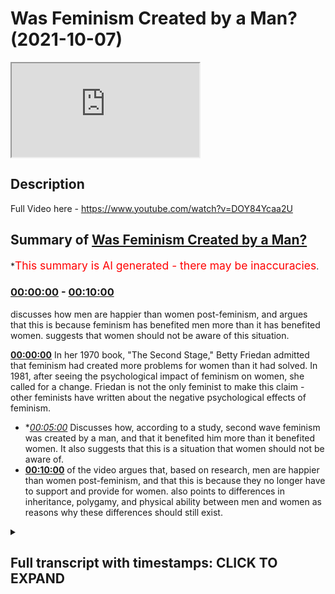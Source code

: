 # Was Feminism Created by a Man? (2021-10-07)

<iframe loading='lazy' src='https://www.youtube.com/embed/jwaftjQDOTc'></iframe>

## Description

Full Video here - https://www.youtube.com/watch?v=DOY84Ycaa2U

## Summary of [Was Feminism Created by a Man?](https://www.youtube.com/watch?v=jwaftjQDOTc)


*<span style="color:red; font-size:125%">This summary is AI generated - there may be inaccuracies</span>.

### [00:00:00](https://www.youtube.com/watch?v=jwaftjQDOTc&t=0) - [00:10:00](https://www.youtube.com/watch?v=jwaftjQDOTc&t=600)

 discusses how men are happier than women post-feminism, and argues that this is because feminism has benefited men more than it has benefited women.  suggests that women should not be aware of this situation.

**[00:00:00](https://www.youtube.com/watch?v=jwaftjQDOTc&t=0)** In her 1970 book, "The Second Stage," Betty Friedan admitted that feminism had created more problems for women than it had solved. In 1981, after seeing the psychological impact of feminism on women, she called for a change. Friedan is not the only feminist to make this claim - other feminists have written about the negative psychological effects of feminism.
* **[00:05:00](https://www.youtube.com/watch?v=jwaftjQDOTc&t=300)* Discusses how, according to a study, second wave feminism was created by a man, and that it benefited him more than it benefited women. It also suggests that this is a situation that women should not be aware of.
* **[00:10:00](https://www.youtube.com/watch?v=jwaftjQDOTc&t=600)** of the video argues that, based on research, men are happier than women post-feminism, and that this is because they no longer have to support and provide for women. also points to differences in inheritance, polygamy, and physical ability between men and women as reasons why these differences should still exist.

<details><summary><h2>Full transcript with timestamps: CLICK TO EXPAND</h2></summary>

[0:00:00](https://youtu.be/jwaftjQDOTc?t=0) the famous line  
[0:00:01](https://youtu.be/jwaftjQDOTc?t=1) the comfortable concentration the home  
[0:00:03](https://youtu.be/jwaftjQDOTc?t=3) is a comfortable concentration camp  
[0:00:05](https://youtu.be/jwaftjQDOTc?t=5) what was it um  
[0:00:15](https://youtu.be/jwaftjQDOTc?t=15) has been translated it's very you know  
[0:00:18](https://youtu.be/jwaftjQDOTc?t=18) that she's she is a  
[0:00:20](https://youtu.be/jwaftjQDOTc?t=20) you know prisoner in her house  
[0:00:22](https://youtu.be/jwaftjQDOTc?t=22) by the way  
[0:00:23](https://youtu.be/jwaftjQDOTc?t=23) she actually retracted this very  
[0:00:25](https://youtu.be/jwaftjQDOTc?t=25) interesting in her book called second  
[0:00:26](https://youtu.be/jwaftjQDOTc?t=26) stage which she wrote some 10 years  
[0:00:28](https://youtu.be/jwaftjQDOTc?t=28) after or something like this she said  
[0:00:29](https://youtu.be/jwaftjQDOTc?t=29) this was a big extreme for me to say  
[0:00:30](https://youtu.be/jwaftjQDOTc?t=30) that  
[0:00:31](https://youtu.be/jwaftjQDOTc?t=31) people don't realize she made a hell of  
[0:00:33](https://youtu.be/jwaftjQDOTc?t=33) a lot of retractions  
[0:00:35](https://youtu.be/jwaftjQDOTc?t=35) why does she make retractions i'll tell  
[0:00:36](https://youtu.be/jwaftjQDOTc?t=36) you why she made retractions  
[0:00:38](https://youtu.be/jwaftjQDOTc?t=38) she made retractions because in the year  
[0:00:40](https://youtu.be/jwaftjQDOTc?t=40) 1970  
[0:00:41](https://youtu.be/jwaftjQDOTc?t=41) she wrote a book called the second stage  
[0:00:43](https://youtu.be/jwaftjQDOTc?t=43) you can you can get this book and she  
[0:00:44](https://youtu.be/jwaftjQDOTc?t=44) realized by doing these kind of  
[0:00:46](https://youtu.be/jwaftjQDOTc?t=46) sociological investigations that women  
[0:00:48](https://youtu.be/jwaftjQDOTc?t=48) were actually having things worse that  
[0:00:50](https://youtu.be/jwaftjQDOTc?t=50) things were getting worse for women i'm  
[0:00:51](https://youtu.be/jwaftjQDOTc?t=51) going to read something from her book  
[0:00:52](https://youtu.be/jwaftjQDOTc?t=52) right now  
[0:00:54](https://youtu.be/jwaftjQDOTc?t=54) she said that women are experiencing  
[0:00:55](https://youtu.be/jwaftjQDOTc?t=55) more signs of psychological stress than  
[0:00:57](https://youtu.be/jwaftjQDOTc?t=57) women in their 20s and 30s had in the  
[0:00:59](https://youtu.be/jwaftjQDOTc?t=59) 50s and early 60s she admits  
[0:01:02](https://youtu.be/jwaftjQDOTc?t=62) listen to what she says and we're more  
[0:01:04](https://youtu.be/jwaftjQDOTc?t=64) likely to feel on edge of a nervous  
[0:01:06](https://youtu.be/jwaftjQDOTc?t=66) breakdown than young men she says so  
[0:01:09](https://youtu.be/jwaftjQDOTc?t=69) this is after what after the civil  
[0:01:11](https://youtu.be/jwaftjQDOTc?t=71) rights movement after the implementation  
[0:01:12](https://youtu.be/jwaftjQDOTc?t=72) of equal rights act after women are  
[0:01:13](https://youtu.be/jwaftjQDOTc?t=73) going to work after all of the the  
[0:01:16](https://youtu.be/jwaftjQDOTc?t=76) discussion about feminism after women  
[0:01:17](https://youtu.be/jwaftjQDOTc?t=77) were burning bras after after after so  
[0:01:20](https://youtu.be/jwaftjQDOTc?t=80) she goes and checks to see if women are  
[0:01:21](https://youtu.be/jwaftjQDOTc?t=81) happy now because of what she's done and  
[0:01:23](https://youtu.be/jwaftjQDOTc?t=83) she realized actually women are sadder  
[0:01:24](https://youtu.be/jwaftjQDOTc?t=84) they're worse off their welfare has been  
[0:01:26](https://youtu.be/jwaftjQDOTc?t=86) affected in the negative  
[0:01:28](https://youtu.be/jwaftjQDOTc?t=88) and she says that she admits this in her  
[0:01:29](https://youtu.be/jwaftjQDOTc?t=89) book the second stage which by the way  
[0:01:31](https://youtu.be/jwaftjQDOTc?t=91) you don't find in curricula you don't  
[0:01:33](https://youtu.be/jwaftjQDOTc?t=93) find the syllabi this book second stage  
[0:01:35](https://youtu.be/jwaftjQDOTc?t=95) you find feminine mystique even  
[0:01:38](https://youtu.be/jwaftjQDOTc?t=98) gcse and a levels they don't teach any  
[0:01:40](https://youtu.be/jwaftjQDOTc?t=100) kids about the second stage it's a book  
[0:01:42](https://youtu.be/jwaftjQDOTc?t=102) she wrote and in fact it's a book she  
[0:01:44](https://youtu.be/jwaftjQDOTc?t=104) wrote after the book feminine mystique  
[0:01:45](https://youtu.be/jwaftjQDOTc?t=105) but because it has all these admissions  
[0:01:47](https://youtu.be/jwaftjQDOTc?t=107) these dirty admissions that she puts and  
[0:01:49](https://youtu.be/jwaftjQDOTc?t=109) she tells us the truth about  
[0:01:51](https://youtu.be/jwaftjQDOTc?t=111) you don't want to we don't want to we  
[0:01:52](https://youtu.be/jwaftjQDOTc?t=112) want to hide this under the cup do we  
[0:01:55](https://youtu.be/jwaftjQDOTc?t=115) women 35 to 39 103 she says in the same  
[0:01:59](https://youtu.be/jwaftjQDOTc?t=119) book  
[0:02:00](https://youtu.be/jwaftjQDOTc?t=120) in the 1970s experienced a nervous  
[0:02:02](https://youtu.be/jwaftjQDOTc?t=122) breakdown which was is more than a 10  
[0:02:04](https://youtu.be/jwaftjQDOTc?t=124) increase  
[0:02:05](https://youtu.be/jwaftjQDOTc?t=125) which is in sociological terms quite  
[0:02:07](https://youtu.be/jwaftjQDOTc?t=127) heavy  
[0:02:08](https://youtu.be/jwaftjQDOTc?t=128) so she realized  
[0:02:10](https://youtu.be/jwaftjQDOTc?t=130) based on her own study this is betty  
[0:02:12](https://youtu.be/jwaftjQDOTc?t=132) friday we're talking about that more  
[0:02:13](https://youtu.be/jwaftjQDOTc?t=133) women were suffering  
[0:02:16](https://youtu.be/jwaftjQDOTc?t=136) after the implementation of all of these  
[0:02:17](https://youtu.be/jwaftjQDOTc?t=137) things and after they go into work and  
[0:02:19](https://youtu.be/jwaftjQDOTc?t=139) after they she's they've they've taken  
[0:02:20](https://youtu.be/jwaftjQDOTc?t=140) up all these attitudes towards domestic  
[0:02:23](https://youtu.be/jwaftjQDOTc?t=143) domesticity  
[0:02:24](https://youtu.be/jwaftjQDOTc?t=144) and the family and the home and the  
[0:02:25](https://youtu.be/jwaftjQDOTc?t=145) motherhood and all these things  
[0:02:27](https://youtu.be/jwaftjQDOTc?t=147) you see  
[0:02:31](https://youtu.be/jwaftjQDOTc?t=151) and she even admits quite interesting in  
[0:02:32](https://youtu.be/jwaftjQDOTc?t=152) the book she goes women have a profound  
[0:02:34](https://youtu.be/jwaftjQDOTc?t=154) human impulse to have children well you  
[0:02:36](https://youtu.be/jwaftjQDOTc?t=156) weren't saying that before  
[0:02:37](https://youtu.be/jwaftjQDOTc?t=157) all the tone has changed now has it when  
[0:02:39](https://youtu.be/jwaftjQDOTc?t=159) you see women are suffering and coming  
[0:02:41](https://youtu.be/jwaftjQDOTc?t=161) to you and crying and nervous breakdowns  
[0:02:42](https://youtu.be/jwaftjQDOTc?t=162) now you're saying well actually women  
[0:02:44](https://youtu.be/jwaftjQDOTc?t=164) have a profound  
[0:02:45](https://youtu.be/jwaftjQDOTc?t=165) instinct she says or impulse sorry to  
[0:02:47](https://youtu.be/jwaftjQDOTc?t=167) have children well you weren't saying  
[0:02:48](https://youtu.be/jwaftjQDOTc?t=168) that before fridan she realizes what she  
[0:02:52](https://youtu.be/jwaftjQDOTc?t=172) put women in but is she the only one  
[0:02:54](https://youtu.be/jwaftjQDOTc?t=174) you'll be surprised she's not the only  
[0:02:55](https://youtu.be/jwaftjQDOTc?t=175) one in 1981 after realizing the  
[0:02:57](https://youtu.be/jwaftjQDOTc?t=177) troubling psychological impact of women  
[0:02:58](https://youtu.be/jwaftjQDOTc?t=178) fridan states this let me just go with  
[0:03:01](https://youtu.be/jwaftjQDOTc?t=181) for a second she has we had better find  
[0:03:03](https://youtu.be/jwaftjQDOTc?t=183) a change  
[0:03:04](https://youtu.be/jwaftjQDOTc?t=184) but change is hard because this is what  
[0:03:06](https://youtu.be/jwaftjQDOTc?t=186) she says unbelievable unbelievable what  
[0:03:08](https://youtu.be/jwaftjQDOTc?t=188) she says listen to this  
[0:03:10](https://youtu.be/jwaftjQDOTc?t=190) she goes  
[0:03:11](https://youtu.be/jwaftjQDOTc?t=191) because women have almost a religious  
[0:03:13](https://youtu.be/jwaftjQDOTc?t=193) feeling about the woman's movement  
[0:03:15](https://youtu.be/jwaftjQDOTc?t=195) allah  
[0:03:18](https://youtu.be/jwaftjQDOTc?t=198) she says we've got to change this now  
[0:03:20](https://youtu.be/jwaftjQDOTc?t=200) this is 20 years after that she goes  
[0:03:21](https://youtu.be/jwaftjQDOTc?t=201) because we're now becoming it's like  
[0:03:22](https://youtu.be/jwaftjQDOTc?t=202) feminism has become religion who's  
[0:03:24](https://youtu.be/jwaftjQDOTc?t=204) saying that betsy friedan one of the  
[0:03:26](https://youtu.be/jwaftjQDOTc?t=206) founding mothers of feminism she goes i  
[0:03:28](https://youtu.be/jwaftjQDOTc?t=208) realize we have to make a change she's  
[0:03:30](https://youtu.be/jwaftjQDOTc?t=210) saying this i realize we have to make a  
[0:03:31](https://youtu.be/jwaftjQDOTc?t=211) change but what but it's difficult now  
[0:03:33](https://youtu.be/jwaftjQDOTc?t=213) because women have a what a religious  
[0:03:35](https://youtu.be/jwaftjQDOTc?t=215) feeling towards feminism can you imagine  
[0:03:38](https://youtu.be/jwaftjQDOTc?t=218) this  
[0:03:39](https://youtu.be/jwaftjQDOTc?t=219) a sacredness a reverence an oh this is  
[0:03:42](https://youtu.be/jwaftjQDOTc?t=222) what she continues it keeps us from  
[0:03:44](https://youtu.be/jwaftjQDOTc?t=224) asking questions about what really  
[0:03:45](https://youtu.be/jwaftjQDOTc?t=225) matters to women now  
[0:03:47](https://youtu.be/jwaftjQDOTc?t=227) so  
[0:03:49](https://youtu.be/jwaftjQDOTc?t=229) you see it's really negatively impacted  
[0:03:50](https://youtu.be/jwaftjQDOTc?t=230) women she realizes that  
[0:03:52](https://youtu.be/jwaftjQDOTc?t=232) she wants to change that but she can't  
[0:03:54](https://youtu.be/jwaftjQDOTc?t=234) because she's already created a monster  
[0:03:56](https://youtu.be/jwaftjQDOTc?t=236) she's already created the frankenstein  
[0:03:58](https://youtu.be/jwaftjQDOTc?t=238) of feminism she's already helped  
[0:04:00](https://youtu.be/jwaftjQDOTc?t=240) contribute to that and now she's trying  
[0:04:02](https://youtu.be/jwaftjQDOTc?t=242) to pull women back actually we're going  
[0:04:04](https://youtu.be/jwaftjQDOTc?t=244) too far no it's too far the frankenstein  
[0:04:06](https://youtu.be/jwaftjQDOTc?t=246) has already been created and and you  
[0:04:08](https://youtu.be/jwaftjQDOTc?t=248) know who's suffering for it women are  
[0:04:10](https://youtu.be/jwaftjQDOTc?t=250) suffering more because of him  
[0:04:12](https://youtu.be/jwaftjQDOTc?t=252) and one of the most powerful things i've  
[0:04:14](https://youtu.be/jwaftjQDOTc?t=254) ever read  
[0:04:15](https://youtu.be/jwaftjQDOTc?t=255) from a feminist  
[0:04:17](https://youtu.be/jwaftjQDOTc?t=257) is from jermaine grey  
[0:04:18](https://youtu.be/jwaftjQDOTc?t=258) in her book in 1981 the whole woman  
[0:04:20](https://youtu.be/jwaftjQDOTc?t=260) remember jeremiah was one of the  
[0:04:21](https://youtu.be/jwaftjQDOTc?t=261) founding mothers of feminism see her see  
[0:04:23](https://youtu.be/jwaftjQDOTc?t=263) her online how she's coming with  
[0:04:25](https://youtu.be/jwaftjQDOTc?t=265) arrogance and talking and smoking  
[0:04:26](https://youtu.be/jwaftjQDOTc?t=266) cigarette and this and that and she's  
[0:04:28](https://youtu.be/jwaftjQDOTc?t=268) she's with confidence talking about how  
[0:04:30](https://youtu.be/jwaftjQDOTc?t=270) important it is and attacking  
[0:04:31](https://youtu.be/jwaftjQDOTc?t=271) domesticity attacking this and quality  
[0:04:33](https://youtu.be/jwaftjQDOTc?t=273) and all that kind of and what  
[0:04:34](https://youtu.be/jwaftjQDOTc?t=274) she comes in 1981 she goes i mourn for  
[0:04:36](https://youtu.be/jwaftjQDOTc?t=276) my unborn babies  
[0:04:39](https://youtu.be/jwaftjQDOTc?t=279) i mourn for my unborn babies she says  
[0:04:43](https://youtu.be/jwaftjQDOTc?t=283) this is two of your big names  
[0:04:45](https://youtu.be/jwaftjQDOTc?t=285) two already we're going to come to the  
[0:04:46](https://youtu.be/jwaftjQDOTc?t=286) third one which is the worst one by the  
[0:04:48](https://youtu.be/jwaftjQDOTc?t=288) way where she said i'm mourned for my  
[0:04:49](https://youtu.be/jwaftjQDOTc?t=289) unborn babies she said  
[0:04:51](https://youtu.be/jwaftjQDOTc?t=291) she goes i still have pregnancy dreams  
[0:04:55](https://youtu.be/jwaftjQDOTc?t=295) she's exposing herself waiting with vast  
[0:04:57](https://youtu.be/jwaftjQDOTc?t=297) joy something that will never happen  
[0:04:59](https://youtu.be/jwaftjQDOTc?t=299) because she's over past the age of  
[0:05:00](https://youtu.be/jwaftjQDOTc?t=300) pregnancy never happened allah akbar  
[0:05:02](https://youtu.be/jwaftjQDOTc?t=302) it's a punishment for you because you  
[0:05:04](https://youtu.be/jwaftjQDOTc?t=304) are telling all the women it's you're  
[0:05:06](https://youtu.be/jwaftjQDOTc?t=306) telling all the women that motherhood is  
[0:05:07](https://youtu.be/jwaftjQDOTc?t=307) xyz and all that now you'll be punished  
[0:05:09](https://youtu.be/jwaftjQDOTc?t=309) because you realize that actually you  
[0:05:10](https://youtu.be/jwaftjQDOTc?t=310) suppressed your instinct and you hurt  
[0:05:12](https://youtu.be/jwaftjQDOTc?t=312) yourself you only hurt you you're  
[0:05:13](https://youtu.be/jwaftjQDOTc?t=313) playing with fire you played with fire  
[0:05:15](https://youtu.be/jwaftjQDOTc?t=315) and you got burned  
[0:05:19](https://youtu.be/jwaftjQDOTc?t=319) who is the ani if you wanna if you wanna  
[0:05:22](https://youtu.be/jwaftjQDOTc?t=322) put the main the main woman of feminism  
[0:05:25](https://youtu.be/jwaftjQDOTc?t=325) in the second wave is  
[0:05:26](https://youtu.be/jwaftjQDOTc?t=326) the second sex because it had been  
[0:05:29](https://youtu.be/jwaftjQDOTc?t=329) probably the most robust and thorough  
[0:05:31](https://youtu.be/jwaftjQDOTc?t=331) philosophical work that had been done on  
[0:05:33](https://youtu.be/jwaftjQDOTc?t=333) feminism and up until the third wave it  
[0:05:35](https://youtu.be/jwaftjQDOTc?t=335) was the main way in which uh scholars of  
[0:05:38](https://youtu.be/jwaftjQDOTc?t=338) feminism would argue for feminism okay  
[0:05:41](https://youtu.be/jwaftjQDOTc?t=341) this is what she says  
[0:05:44](https://youtu.be/jwaftjQDOTc?t=344) we know we know her thought right she  
[0:05:46](https://youtu.be/jwaftjQDOTc?t=346) attacks  
[0:05:47](https://youtu.be/jwaftjQDOTc?t=347) the institution of motherhood she  
[0:05:49](https://youtu.be/jwaftjQDOTc?t=349) attacks  
[0:05:50](https://youtu.be/jwaftjQDOTc?t=350) domesticity she she she talks about  
[0:05:53](https://youtu.be/jwaftjQDOTc?t=353) you know how it's so oppressive to be a  
[0:05:55](https://youtu.be/jwaftjQDOTc?t=355) you know man and biologically even  
[0:05:58](https://youtu.be/jwaftjQDOTc?t=358) and these things but she says the  
[0:05:59](https://youtu.be/jwaftjQDOTc?t=359) following she goes she was talking about  
[0:06:01](https://youtu.be/jwaftjQDOTc?t=361) she had a boyfriend his name was satra  
[0:06:02](https://youtu.be/jwaftjQDOTc?t=362) john paul satra a huge philosopher big  
[0:06:04](https://youtu.be/jwaftjQDOTc?t=364) name imagine now she's telling women not  
[0:06:07](https://youtu.be/jwaftjQDOTc?t=367) to have what  
[0:06:08](https://youtu.be/jwaftjQDOTc?t=368) husbands or this she's telling them not  
[0:06:09](https://youtu.be/jwaftjQDOTc?t=369) to have husbands yeah not to be married  
[0:06:11](https://youtu.be/jwaftjQDOTc?t=371) not to have kids but listen to what she  
[0:06:13](https://youtu.be/jwaftjQDOTc?t=373) says about her own boyfriend listen to  
[0:06:14](https://youtu.be/jwaftjQDOTc?t=374) what she said she goes i felt dominated  
[0:06:16](https://youtu.be/jwaftjQDOTc?t=376) by someone else intellectually  
[0:06:19](https://youtu.be/jwaftjQDOTc?t=379) sartre lived up to the man i had dreamt  
[0:06:21](https://youtu.be/jwaftjQDOTc?t=381) up until 15. i was simply not in his  
[0:06:23](https://youtu.be/jwaftjQDOTc?t=383) class well i have not seen one single  
[0:06:25](https://youtu.be/jwaftjQDOTc?t=385) muslim woman to ever say that  
[0:06:27](https://youtu.be/jwaftjQDOTc?t=387) with the most complementarian lifestyle  
[0:06:29](https://youtu.be/jwaftjQDOTc?t=389) she's an egalitarian she said i've never  
[0:06:31](https://youtu.be/jwaftjQDOTc?t=391) heard anything i've dominated by my  
[0:06:32](https://youtu.be/jwaftjQDOTc?t=392) husband i was not even in his class  
[0:06:34](https://youtu.be/jwaftjQDOTc?t=394) the most traditionalist woman  
[0:06:37](https://youtu.be/jwaftjQDOTc?t=397) the amish i've never said this is what  
[0:06:39](https://youtu.be/jwaftjQDOTc?t=399) so you're telling women not to have uh  
[0:06:40](https://youtu.be/jwaftjQDOTc?t=400) kids you're telling women not to she's  
[0:06:42](https://youtu.be/jwaftjQDOTc?t=402) like the devil wallahi she is like  
[0:06:43](https://youtu.be/jwaftjQDOTc?t=403) shaytaan sorry let me just go into  
[0:06:45](https://youtu.be/jwaftjQDOTc?t=405) release this goes for that  
[0:06:55](https://youtu.be/jwaftjQDOTc?t=415) like the devil he says go and do this  
[0:06:57](https://youtu.be/jwaftjQDOTc?t=417) belief and when he does it he says i've  
[0:06:59](https://youtu.be/jwaftjQDOTc?t=419) got nothing to do with you in her own  
[0:07:00](https://youtu.be/jwaftjQDOTc?t=420) life what's she doing she's saying  
[0:07:01](https://youtu.be/jwaftjQDOTc?t=421) you're my superior i'm not even in your  
[0:07:03](https://youtu.be/jwaftjQDOTc?t=423) class but she was she's writing in her  
[0:07:05](https://youtu.be/jwaftjQDOTc?t=425) books as well  
[0:07:06](https://youtu.be/jwaftjQDOTc?t=426) she's writing  
[0:07:07](https://youtu.be/jwaftjQDOTc?t=427) don't get married don't have children  
[0:07:09](https://youtu.be/jwaftjQDOTc?t=429) don't allow this from the man it's like  
[0:07:11](https://youtu.be/jwaftjQDOTc?t=431) this nonsense hypocrite she's a nonsense  
[0:07:13](https://youtu.be/jwaftjQDOTc?t=433) hypocrite  
[0:07:16](https://youtu.be/jwaftjQDOTc?t=436) she wasn't even married  
[0:07:18](https://youtu.be/jwaftjQDOTc?t=438) we'll come on to it she wishes she was  
[0:07:19](https://youtu.be/jwaftjQDOTc?t=439) as she even admits well not this but she  
[0:07:22](https://youtu.be/jwaftjQDOTc?t=442) goes i was simply not in his class she  
[0:07:24](https://youtu.be/jwaftjQDOTc?t=444) she looked in the mirror  
[0:07:26](https://youtu.be/jwaftjQDOTc?t=446) just like you added she said something  
[0:07:28](https://youtu.be/jwaftjQDOTc?t=448) that you said she i detest my own  
[0:07:29](https://youtu.be/jwaftjQDOTc?t=449) reflection  
[0:07:34](https://youtu.be/jwaftjQDOTc?t=454) she goes  
[0:07:35](https://youtu.be/jwaftjQDOTc?t=455) if at least my own thought had given  
[0:07:37](https://youtu.be/jwaftjQDOTc?t=457) birth to a hill a rocket but nothing had  
[0:07:40](https://youtu.be/jwaftjQDOTc?t=460) has taken place i'm astonished to  
[0:07:42](https://youtu.be/jwaftjQDOTc?t=462) realize how thoroughly i have been  
[0:07:44](https://youtu.be/jwaftjQDOTc?t=464) cheated cheated by who are you talking  
[0:07:45](https://youtu.be/jwaftjQDOTc?t=465) about by yourself you cheated  
[0:07:48](https://youtu.be/jwaftjQDOTc?t=468) yourself  
[0:07:49](https://youtu.be/jwaftjQDOTc?t=469) yeah she's writing her autobiography she  
[0:07:51](https://youtu.be/jwaftjQDOTc?t=471) thought we didn't read  
[0:07:52](https://youtu.be/jwaftjQDOTc?t=472) she  
[0:07:53](https://youtu.be/jwaftjQDOTc?t=473) then she also admits i don't know she  
[0:07:55](https://youtu.be/jwaftjQDOTc?t=475) thinks it's a diary entry  
[0:07:57](https://youtu.be/jwaftjQDOTc?t=477) she writes the following she goes  
[0:07:59](https://youtu.be/jwaftjQDOTc?t=479) before her boyfriend satra came from  
[0:08:01](https://youtu.be/jwaftjQDOTc?t=481) paris she was preparing her new  
[0:08:02](https://youtu.be/jwaftjQDOTc?t=482) independent home in paris and waiting  
[0:08:04](https://youtu.be/jwaftjQDOTc?t=484) for the return of satra from paris new  
[0:08:06](https://youtu.be/jwaftjQDOTc?t=486) furniture is brought the walls are  
[0:08:08](https://youtu.be/jwaftjQDOTc?t=488) papered and new clothes are purchased  
[0:08:11](https://youtu.be/jwaftjQDOTc?t=491) oh you're trying to make an effort for  
[0:08:12](https://youtu.be/jwaftjQDOTc?t=492) him are you  
[0:08:14](https://youtu.be/jwaftjQDOTc?t=494) you're trying to make an effort for him  
[0:08:15](https://youtu.be/jwaftjQDOTc?t=495) either but you tell the woman to what  
[0:08:17](https://youtu.be/jwaftjQDOTc?t=497) not to get married but you wish you were  
[0:08:18](https://youtu.be/jwaftjQDOTc?t=498) married you wish you had that commitment  
[0:08:21](https://youtu.be/jwaftjQDOTc?t=501) he called her one time he said to her  
[0:08:23](https://youtu.be/jwaftjQDOTc?t=503) because you know she came back home she  
[0:08:24](https://youtu.be/jwaftjQDOTc?t=504) wasn't there she said you're like a mere  
[0:08:25](https://youtu.be/jwaftjQDOTc?t=505) housewife  
[0:08:27](https://youtu.be/jwaftjQDOTc?t=507) and obviously in their understanding  
[0:08:28](https://youtu.be/jwaftjQDOTc?t=508) this is a huge embarrassment  
[0:08:30](https://youtu.be/jwaftjQDOTc?t=510) she says i was furious with myself to  
[0:08:32](https://youtu.be/jwaftjQDOTc?t=512) have disappointed him in this way  
[0:08:36](https://youtu.be/jwaftjQDOTc?t=516) and you know he's the one by the way if  
[0:08:38](https://youtu.be/jwaftjQDOTc?t=518) you look at her autobiography he  
[0:08:39](https://youtu.be/jwaftjQDOTc?t=519) persuaded her  
[0:08:41](https://youtu.be/jwaftjQDOTc?t=521) he's the one who persuaded her to write  
[0:08:42](https://youtu.be/jwaftjQDOTc?t=522) the second sex so we have a valid  
[0:08:44](https://youtu.be/jwaftjQDOTc?t=524) question here was second wave feminism  
[0:08:47](https://youtu.be/jwaftjQDOTc?t=527) created by satra by a man was he the one  
[0:08:49](https://youtu.be/jwaftjQDOTc?t=529) doing all the work was he the one  
[0:08:50](https://youtu.be/jwaftjQDOTc?t=530) pushing her to do these things  
[0:08:52](https://youtu.be/jwaftjQDOTc?t=532) why because it is in the benefit we're  
[0:08:54](https://youtu.be/jwaftjQDOTc?t=534) going to come to realize it's in the  
[0:08:55](https://youtu.be/jwaftjQDOTc?t=535) benefit of a man  
[0:08:56](https://youtu.be/jwaftjQDOTc?t=536) it is this is what women don't  
[0:08:58](https://youtu.be/jwaftjQDOTc?t=538) understand please some women do of  
[0:09:00](https://youtu.be/jwaftjQDOTc?t=540) course but some women don't  
[0:09:02](https://youtu.be/jwaftjQDOTc?t=542) feminist women  
[0:09:03](https://youtu.be/jwaftjQDOTc?t=543) that feminism second wave benefits the  
[0:09:06](https://youtu.be/jwaftjQDOTc?t=546) man  
[0:09:06](https://youtu.be/jwaftjQDOTc?t=546) psychologically as we'll find more than  
[0:09:08](https://youtu.be/jwaftjQDOTc?t=548) it benefits the woman he doesn't need to  
[0:09:10](https://youtu.be/jwaftjQDOTc?t=550) commit  
[0:09:11](https://youtu.be/jwaftjQDOTc?t=551) he doesn't need to have kids he doesn't  
[0:09:12](https://youtu.be/jwaftjQDOTc?t=552) need all those things he can move him  
[0:09:13](https://youtu.be/jwaftjQDOTc?t=553) one woman to another use and abuse  
[0:09:16](https://youtu.be/jwaftjQDOTc?t=556) lash and dash he can  
[0:09:20](https://youtu.be/jwaftjQDOTc?t=560) this is uh this is the situation  
[0:09:23](https://youtu.be/jwaftjQDOTc?t=563) but  
[0:09:24](https://youtu.be/jwaftjQDOTc?t=564) let's not uh mention that  
[0:09:27](https://youtu.be/jwaftjQDOTc?t=567) what we should mention is some  
[0:09:28](https://youtu.be/jwaftjQDOTc?t=568) sociological investigations and the  
[0:09:29](https://youtu.be/jwaftjQDOTc?t=569) biggest one that's ever been done that i  
[0:09:31](https://youtu.be/jwaftjQDOTc?t=571) know of  
[0:09:32](https://youtu.be/jwaftjQDOTc?t=572) is this one that is mentioned it's  
[0:09:33](https://youtu.be/jwaftjQDOTc?t=573) mentioned in the poem as well do you  
[0:09:35](https://youtu.be/jwaftjQDOTc?t=575) remember what the lines were  
[0:09:39](https://youtu.be/jwaftjQDOTc?t=579) yeah this is the last that's going  
[0:09:41](https://youtu.be/jwaftjQDOTc?t=581) through  
[0:09:43](https://youtu.be/jwaftjQDOTc?t=583) yeah this is the mirror  
[0:09:44](https://youtu.be/jwaftjQDOTc?t=584) it's blanche flower and oswald this is  
[0:09:47](https://youtu.be/jwaftjQDOTc?t=587) the name of the study 2000 okay a  
[0:09:49](https://youtu.be/jwaftjQDOTc?t=589) hundred thousand participants a  
[0:09:50](https://youtu.be/jwaftjQDOTc?t=590) longitudinal study from the years 1970  
[0:09:53](https://youtu.be/jwaftjQDOTc?t=593) to the years 1990 in the uk and the us  
[0:09:56](https://youtu.be/jwaftjQDOTc?t=596) huge study very difficult to replicate  
[0:09:59](https://youtu.be/jwaftjQDOTc?t=599) and this is what the researchers said  
[0:10:02](https://youtu.be/jwaftjQDOTc?t=602) that men are happier and women are  
[0:10:03](https://youtu.be/jwaftjQDOTc?t=603) sadder  
[0:10:05](https://youtu.be/jwaftjQDOTc?t=605) in the time period after the feminist  
[0:10:06](https://youtu.be/jwaftjQDOTc?t=606) movement has taken force and after all  
[0:10:08](https://youtu.be/jwaftjQDOTc?t=608) the laws have been placed and after the  
[0:10:10](https://youtu.be/jwaftjQDOTc?t=610) attitudes have changed and after women  
[0:10:12](https://youtu.be/jwaftjQDOTc?t=612) are going to work why are they happy on  
[0:10:13](https://youtu.be/jwaftjQDOTc?t=613) the saddle well because let me tell you  
[0:10:14](https://youtu.be/jwaftjQDOTc?t=614) why  
[0:10:15](https://youtu.be/jwaftjQDOTc?t=615) because  
[0:10:17](https://youtu.be/jwaftjQDOTc?t=617) they say legislative reform and so on  
[0:10:20](https://youtu.be/jwaftjQDOTc?t=620) has not been successful in either  
[0:10:21](https://youtu.be/jwaftjQDOTc?t=621) country in either  
[0:10:23](https://youtu.be/jwaftjQDOTc?t=623) uh sorry in our country in creating  
[0:10:26](https://youtu.be/jwaftjQDOTc?t=626) or uh on right raising the well-being  
[0:10:28](https://youtu.be/jwaftjQDOTc?t=628) among women is the core is messed up a  
[0:10:30](https://youtu.be/jwaftjQDOTc?t=630) little bit on the flights but that's you  
[0:10:32](https://youtu.be/jwaftjQDOTc?t=632) see  
[0:10:35](https://youtu.be/jwaftjQDOTc?t=635) this big thing is saying what in fact  
[0:10:37](https://youtu.be/jwaftjQDOTc?t=637) the same study said you know who was  
[0:10:39](https://youtu.be/jwaftjQDOTc?t=639) getting happier  
[0:10:40](https://youtu.be/jwaftjQDOTc?t=640) men were getting happier they're getting  
[0:10:42](https://youtu.be/jwaftjQDOTc?t=642) what they want  
[0:10:43](https://youtu.be/jwaftjQDOTc?t=643) the commitment issues have gone down he  
[0:10:45](https://youtu.be/jwaftjQDOTc?t=645) doesn't have to extract his resources  
[0:10:46](https://youtu.be/jwaftjQDOTc?t=646) for her he can do he's got more money  
[0:10:48](https://youtu.be/jwaftjQDOTc?t=648) now he can just  
[0:10:50](https://youtu.be/jwaftjQDOTc?t=650) use her  
[0:10:51](https://youtu.be/jwaftjQDOTc?t=651) move from woman to woman she's she's the  
[0:10:53](https://youtu.be/jwaftjQDOTc?t=653) one she wants security she's the one  
[0:10:54](https://youtu.be/jwaftjQDOTc?t=654) psychologically primed for these things  
[0:10:56](https://youtu.be/jwaftjQDOTc?t=656) you want to play this game with a man  
[0:10:58](https://youtu.be/jwaftjQDOTc?t=658) and you think you're going to be happier  
[0:11:00](https://youtu.be/jwaftjQDOTc?t=660) you don't know what you're doing you've  
[0:11:01](https://youtu.be/jwaftjQDOTc?t=661) created 20 years longitudinal study it  
[0:11:04](https://youtu.be/jwaftjQDOTc?t=664) tells us that in fact your the the  
[0:11:07](https://youtu.be/jwaftjQDOTc?t=667) welfare of women has degenerated  
[0:11:09](https://youtu.be/jwaftjQDOTc?t=669) considerably or exponentially as a  
[0:11:11](https://youtu.be/jwaftjQDOTc?t=671) result of what  
[0:11:12](https://youtu.be/jwaftjQDOTc?t=672) as a result or after at least these  
[0:11:16](https://youtu.be/jwaftjQDOTc?t=676) policies had been implemented  
[0:11:18](https://youtu.be/jwaftjQDOTc?t=678) now  
[0:11:19](https://youtu.be/jwaftjQDOTc?t=679) why is this the case or what should we  
[0:11:21](https://youtu.be/jwaftjQDOTc?t=681) think about  
[0:11:22](https://youtu.be/jwaftjQDOTc?t=682) i mean feminists know even the second  
[0:11:24](https://youtu.be/jwaftjQDOTc?t=684) word feminist that there are differences  
[0:11:25](https://youtu.be/jwaftjQDOTc?t=685) considerable physiological and  
[0:11:27](https://youtu.be/jwaftjQDOTc?t=687) psychological and  
[0:11:28](https://youtu.be/jwaftjQDOTc?t=688) even biological as we know differences  
[0:11:30](https://youtu.be/jwaftjQDOTc?t=690) between men and women  
[0:11:33](https://youtu.be/jwaftjQDOTc?t=693) but basically their argument is despite  
[0:11:35](https://youtu.be/jwaftjQDOTc?t=695) all of these differences that we should  
[0:11:37](https://youtu.be/jwaftjQDOTc?t=697) be treated the same  
[0:11:39](https://youtu.be/jwaftjQDOTc?t=699) now the burden of proof is upon the one  
[0:11:40](https://youtu.be/jwaftjQDOTc?t=700) who's making the claim why do we need to  
[0:11:42](https://youtu.be/jwaftjQDOTc?t=702) be on the back  
[0:11:44](https://youtu.be/jwaftjQDOTc?t=704) if they if someone asks you why is it  
[0:11:45](https://youtu.be/jwaftjQDOTc?t=705) different for whatever ruling it is in  
[0:11:47](https://youtu.be/jwaftjQDOTc?t=707) islam or whatever other system even  
[0:11:50](https://youtu.be/jwaftjQDOTc?t=710) that differentiates between ruling and  
[0:11:51](https://youtu.be/jwaftjQDOTc?t=711) men and women so why is it different why  
[0:11:53](https://youtu.be/jwaftjQDOTc?t=713) should it be the same in fact  
[0:11:55](https://youtu.be/jwaftjQDOTc?t=715) plato he made a very interesting quote  
[0:11:57](https://youtu.be/jwaftjQDOTc?t=717) aristotle quotes him he says treat like  
[0:12:00](https://youtu.be/jwaftjQDOTc?t=720) cases as like meaning identical things  
[0:12:03](https://youtu.be/jwaftjQDOTc?t=723) should be treated identically  
[0:12:05](https://youtu.be/jwaftjQDOTc?t=725) and different things by extension should  
[0:12:06](https://youtu.be/jwaftjQDOTc?t=726) be treated well  
[0:12:08](https://youtu.be/jwaftjQDOTc?t=728) differently  
[0:12:09](https://youtu.be/jwaftjQDOTc?t=729) now your feminism doesn't accommodate  
[0:12:11](https://youtu.be/jwaftjQDOTc?t=731) for the differences between men and  
[0:12:12](https://youtu.be/jwaftjQDOTc?t=732) women that's a failure that means it has  
[0:12:15](https://youtu.be/jwaftjQDOTc?t=735) less explanatory scope  
[0:12:17](https://youtu.be/jwaftjQDOTc?t=737) now why should we cover for their  
[0:12:19](https://youtu.be/jwaftjQDOTc?t=739) failure or even accept it as a  
[0:12:20](https://youtu.be/jwaftjQDOTc?t=740) presupposition for answering their  
[0:12:21](https://youtu.be/jwaftjQDOTc?t=741) questions they're asking why is it that  
[0:12:23](https://youtu.be/jwaftjQDOTc?t=743) will come to it but why is the  
[0:12:24](https://youtu.be/jwaftjQDOTc?t=744) inheritance difference why is polygamy  
[0:12:26](https://youtu.be/jwaftjQDOTc?t=746) why is man can marry this and that why  
[0:12:28](https://youtu.be/jwaftjQDOTc?t=748) should it be the same in fact  
[0:12:32](https://youtu.be/jwaftjQDOTc?t=752) why is there an assumption of legality  
[0:12:34](https://youtu.be/jwaftjQDOTc?t=754) of absolute equality this assumption  
[0:12:36](https://youtu.be/jwaftjQDOTc?t=756) itself is unsubstantiated and in fact  
[0:12:38](https://youtu.be/jwaftjQDOTc?t=758) they need to argue from first principles  
[0:12:41](https://youtu.be/jwaftjQDOTc?t=761) they need to argue why it should be true  
[0:12:42](https://youtu.be/jwaftjQDOTc?t=762) different things should be treated the  
[0:12:43](https://youtu.be/jwaftjQDOTc?t=763) same  
[0:12:45](https://youtu.be/jwaftjQDOTc?t=765) they need to argue that not us  
[0:12:47](https://youtu.be/jwaftjQDOTc?t=767) and in fact this is one of the key  
[0:12:49](https://youtu.be/jwaftjQDOTc?t=769) reasons  
[0:12:51](https://youtu.be/jwaftjQDOTc?t=771) and very important here  
[0:12:52](https://youtu.be/jwaftjQDOTc?t=772) why read that happens why apostasy  
[0:12:54](https://youtu.be/jwaftjQDOTc?t=774) happens so why shack  
[0:12:56](https://youtu.be/jwaftjQDOTc?t=776) happens  
[0:12:57](https://youtu.be/jwaftjQDOTc?t=777) why  
[0:12:58](https://youtu.be/jwaftjQDOTc?t=778) happens in a deen or a doubt and we  
[0:13:00](https://youtu.be/jwaftjQDOTc?t=780) because we've been in the back foot for  
[0:13:01](https://youtu.be/jwaftjQDOTc?t=781) too long have not been able to answer  
[0:13:03](https://youtu.be/jwaftjQDOTc?t=783) this properly the way we answer is sorry  
[0:13:05](https://youtu.be/jwaftjQDOTc?t=785) are you is the assumption that different  
[0:13:07](https://youtu.be/jwaftjQDOTc?t=787) things should be treated the same  
[0:13:09](https://youtu.be/jwaftjQDOTc?t=789) we believe  
[0:13:10](https://youtu.be/jwaftjQDOTc?t=790) that  
[0:13:11](https://youtu.be/jwaftjQDOTc?t=791) identicality and value does not mean  
[0:13:14](https://youtu.be/jwaftjQDOTc?t=794) so equality and value does not mean  
[0:13:15](https://youtu.be/jwaftjQDOTc?t=795) identica that identicality in rules one  
[0:13:18](https://youtu.be/jwaftjQDOTc?t=798) more time  
[0:13:19](https://youtu.be/jwaftjQDOTc?t=799) equality of value we do believe men and  
[0:13:21](https://youtu.be/jwaftjQDOTc?t=801) women are equal in value yeah and  
[0:13:22](https://youtu.be/jwaftjQDOTc?t=802) spiritual value they are equal equality  
[0:13:25](https://youtu.be/jwaftjQDOTc?t=805) of value is not equivalent to  
[0:13:26](https://youtu.be/jwaftjQDOTc?t=806) identicality and roles this is extremely  
[0:13:29](https://youtu.be/jwaftjQDOTc?t=809) important sentence to memorize it  
[0:13:31](https://youtu.be/jwaftjQDOTc?t=811) if they want  
[0:13:32](https://youtu.be/jwaftjQDOTc?t=812) to tell us  
[0:13:34](https://youtu.be/jwaftjQDOTc?t=814) that it should be the case they have to  
[0:13:36](https://youtu.be/jwaftjQDOTc?t=816) argue for it it's not me that has to  
[0:13:37](https://youtu.be/jwaftjQDOTc?t=817) argue for it  
[0:13:38](https://youtu.be/jwaftjQDOTc?t=818) but you know what sometimes it's quite  
[0:13:40](https://youtu.be/jwaftjQDOTc?t=820) easy  
[0:13:41](https://youtu.be/jwaftjQDOTc?t=821) and it's quite straightforward if we  
[0:13:42](https://youtu.be/jwaftjQDOTc?t=822) point to them the difference is between  
[0:13:43](https://youtu.be/jwaftjQDOTc?t=823) men and women because some of them are  
[0:13:45](https://youtu.be/jwaftjQDOTc?t=825) actually ignorant of it even though the  
[0:13:46](https://youtu.be/jwaftjQDOTc?t=826) feminist founding fathers were not  
[0:13:47](https://youtu.be/jwaftjQDOTc?t=827) ignorant of it and in the chapter  
[0:13:49](https://youtu.be/jwaftjQDOTc?t=829) biology but the bovac she goes women are  
[0:13:52](https://youtu.be/jwaftjQDOTc?t=832) weaker than men she will lose to them in  
[0:13:53](https://youtu.be/jwaftjQDOTc?t=833) the fight she has less control of  
[0:13:55](https://youtu.be/jwaftjQDOTc?t=835) herself and paraphrasing but that's the  
[0:13:56](https://youtu.be/jwaftjQDOTc?t=836) idea she says in all this thing but  
[0:13:59](https://youtu.be/jwaftjQDOTc?t=839) sometimes you have to show them that  
[0:14:00](https://youtu.be/jwaftjQDOTc?t=840) that is that is a fact  
[0:14:02](https://youtu.be/jwaftjQDOTc?t=842) let's let's giving  
[0:14:04](https://youtu.be/jwaftjQDOTc?t=844) let's give some examples of that  
</details>